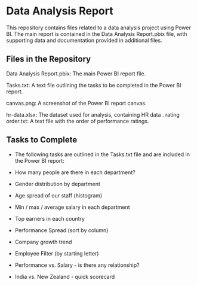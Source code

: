 # Data Analysis Report

This repository contains files related to a data analysis project using Power BI. The main report is contained in the Data Analysis Report.pbix file, with supporting data and documentation provided in additional files.

## Files in the Repository

Data Analysis Report.pbix: The main Power BI report file.

Tasks.txt: A text file outlining the tasks to be completed in the Power BI report.

canvas.png: A screenshot of the Power BI report canvas.

hr-data.xlsx: The dataset used for analysis, containing HR data
.
rating order.txt: A text file with the order of performance ratings.

## Tasks to Complete

- The following tasks are outlined in the Tasks.txt file and are included in the Power BI report:

- How many people are there in each department?

- Gender distribution by department

- Age spread of our staff (histogram)

- Min / max / average salary in each department

- Top earners in each country

- Performance Spread (sort by column)

- Company growth trend

- Employee Filter (by starting letter)

- Performance vs. Salary - is there any relationship?

- India vs. New Zealand - quick scorecard

